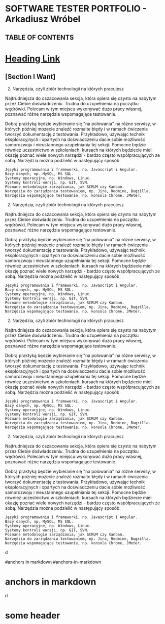 # **SOFTWARE TESTER PORTFOLIO - Arkadiusz Wróbel**

## TABLE OF CONTENTS

<!---
ArkadiuszWrobel/ArkadiuszWrobel is a ✨ special ✨ repository because its `README.md` (this file) appears on your GitHub profile.
You can click the Preview link to take a look at your changes.
--->

# [Heading Link](#section-i-want)

## [Section I Want] 




2. Narzędzia, czyli zbiór technologii na których pracujesz

Najtrudniejsza do oszacowania sekcja, która opiera się czysto na nabytym przez Ciebie doświadczeniu. Trudna do uzupełnienia na początku wędrówki. Polecam w tym miejscu wykonywać dużo pracy własnej, poznawać różne narzędzia wspomagające testowanie.

Dobrą praktyką będzie wybieranie się "na polowania" na różne serwisy, w których później możecie znaleźć rozmaite błędy i w ramach ćwiczenia tworzyć dokumentację z testowania. Przykładowo, używając technik eksploracyjnych i opartych na doświadczeniu dacie sobie możliwość samorozwoju i nieustannego uzupełniania tej sekcji. Pomocne będzie również uczestnictwo w szkoleniach, kursach na których będziecie mieli okazję poznać wiele nowych narzędzi - bardzo często współpracujących ze sobą. Narzędzia można podzielić w następujący sposób:

    Języki programowania i frameworki, np. Javascript i Angular.
    Bazy danych, np. MySQL, MS SQL.
    Systemy operacyjne, np. Windows, Linux.
    Systemy kontroli wersji, np. GIT, SVN.
    Poznane metodologie zarządzania, jak SCRUM czy Kanban.
    Narzędzia do zarządzania testowaniem, np. Jira, Redmine, Bugzilla.
    Narzędzia wspomagające testowanie, np. konsola Chrome, JMeter.
2. Narzędzia, czyli zbiór technologii na których pracujesz

Najtrudniejsza do oszacowania sekcja, która opiera się czysto na nabytym przez Ciebie doświadczeniu. Trudna do uzupełnienia na początku wędrówki. Polecam w tym miejscu wykonywać dużo pracy własnej, poznawać różne narzędzia wspomagające testowanie.

Dobrą praktyką będzie wybieranie się "na polowania" na różne serwisy, w których później możecie znaleźć rozmaite błędy i w ramach ćwiczenia tworzyć dokumentację z testowania. Przykładowo, używając technik eksploracyjnych i opartych na doświadczeniu dacie sobie możliwość samorozwoju i nieustannego uzupełniania tej sekcji. Pomocne będzie również uczestnictwo w szkoleniach, kursach na których będziecie mieli okazję poznać wiele nowych narzędzi - bardzo często współpracujących ze sobą. Narzędzia można podzielić w następujący sposób:

    Języki programowania i frameworki, np. Javascript i Angular.
    Bazy danych, np. MySQL, MS SQL.
    Systemy operacyjne, np. Windows, Linux.
    Systemy kontroli wersji, np. GIT, SVN.
    Poznane metodologie zarządzania, jak SCRUM czy Kanban.
    Narzędzia do zarządzania testowaniem, np. Jira, Redmine, Bugzilla.
    Narzędzia wspomagające testowanie, np. konsola Chrome, JMeter.
2. Narzędzia, czyli zbiór technologii na których pracujesz

Najtrudniejsza do oszacowania sekcja, która opiera się czysto na nabytym przez Ciebie doświadczeniu. Trudna do uzupełnienia na początku wędrówki. Polecam w tym miejscu wykonywać dużo pracy własnej, poznawać różne narzędzia wspomagające testowanie.

Dobrą praktyką będzie wybieranie się "na polowania" na różne serwisy, w których później możecie znaleźć rozmaite błędy i w ramach ćwiczenia tworzyć dokumentację z testowania. Przykładowo, używając technik eksploracyjnych i opartych na doświadczeniu dacie sobie możliwość samorozwoju i nieustannego uzupełniania tej sekcji. Pomocne będzie również uczestnictwo w szkoleniach, kursach na których będziecie mieli okazję poznać wiele nowych narzędzi - bardzo często współpracujących ze sobą. Narzędzia można podzielić w następujący sposób:

    Języki programowania i frameworki, np. Javascript i Angular.
    Bazy danych, np. MySQL, MS SQL.
    Systemy operacyjne, np. Windows, Linux.
    Systemy kontroli wersji, np. GIT, SVN.
    Poznane metodologie zarządzania, jak SCRUM czy Kanban.
    Narzędzia do zarządzania testowaniem, np. Jira, Redmine, Bugzilla.
    Narzędzia wspomagające testowanie, np. konsola Chrome, JMeter.
2. Narzędzia, czyli zbiór technologii na których pracujesz

Najtrudniejsza do oszacowania sekcja, która opiera się czysto na nabytym przez Ciebie doświadczeniu. Trudna do uzupełnienia na początku wędrówki. Polecam w tym miejscu wykonywać dużo pracy własnej, poznawać różne narzędzia wspomagające testowanie.

Dobrą praktyką będzie wybieranie się "na polowania" na różne serwisy, w których później możecie znaleźć rozmaite błędy i w ramach ćwiczenia tworzyć dokumentację z testowania. Przykładowo, używając technik eksploracyjnych i opartych na doświadczeniu dacie sobie możliwość samorozwoju i nieustannego uzupełniania tej sekcji. Pomocne będzie również uczestnictwo w szkoleniach, kursach na których będziecie mieli okazję poznać wiele nowych narzędzi - bardzo często współpracujących ze sobą. Narzędzia można podzielić w następujący sposób:

    Języki programowania i frameworki, np. Javascript i Angular.
    Bazy danych, np. MySQL, MS SQL.
    Systemy operacyjne, np. Windows, Linux.
    Systemy kontroli wersji, np. GIT, SVN.
    Poznane metodologie zarządzania, jak SCRUM czy Kanban.
    Narzędzia do zarządzania testowaniem, np. Jira, Redmine, Bugzilla.
    Narzędzia wspomagające testowanie, np. konsola Chrome, JMeter.
























d









#anchors in markdown
#anchors-in-markdown
# anchors in markdown


d

<a name="custom_anchor_name"></a>
# some header
